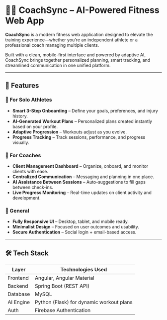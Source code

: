 # 🏋️‍♂️ CoachSync – AI-Powered Fitness Web App

**CoachSync** is a modern fitness web application designed to elevate the training experience—whether you're an independent athlete or a professional coach managing multiple clients.

Built with a clean, mobile-first interface and powered by adaptive AI, CoachSync brings together personalized planning, smart tracking, and streamlined communication in one unified platform.

---

## 🚀 Features

### 💪 For Solo Athletes
- **Smart 3-Step Onboarding** – Define your goals, preferences, and injury history.
- **AI-Generated Workout Plans** – Personalized plans created instantly based on your profile.
- **Adaptive Progression** – Workouts adjust as you evolve.
- **Progress Tracking** – Track sessions, performance, and progress visually.

### 🤝 For Coaches
- **Client Management Dashboard** – Organize, onboard, and monitor clients with ease.
- **Centralized Communication** – Messaging and planning in one place.
- **AI Assistance Between Sessions** – Auto-suggestions to fill gaps between check-ins.
- **Live Progress Monitoring** – Real-time updates on client activity and development.

### 🧩 General
- **Fully Responsive UI** – Desktop, tablet, and mobile ready.
- **Minimalist Design** – Focused on user outcomes and usability.
- **Secure Authentication** – Social login + email-based access.

---

## 🛠️ Tech Stack

| Layer        | Technologies Used                         |
|--------------|-------------------------------------------|
| Frontend     | Angular, Angular Material                 |
| Backend      | Spring Boot (REST API)                    |
| Database     | MySQL                                     |
| AI Engine    | Python (Flask) for dynamic workout plans  |
| Auth         | Firebase Authentication                   |




